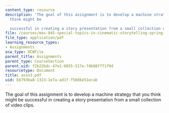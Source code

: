 ```yaml
---
content_type: resource
description: 'The goal of this assignment is to develop a machine strategy that you
  think might be

  successful in creating a story presentation from a small collection of video clips.'
file: /courses/mas-845-special-topics-in-cinematic-storytelling-spring-2004/bb793ba813231e7aad1ff50d6e51ecab_assn3.pdf
file_type: application/pdf
learning_resource_types:
- Assignments
ocw_type: OCWFile
parent_title: Assignments
parent_type: CourseSection
parent_uid: f2b22bdc-47e1-6855-517e-74b88ff71f9d
resourcetype: Document
title: assn3.pdf
uid: bb793ba8-1323-1e7a-ad1f-f50d6e51ecab
---
```

The goal of this assignment is to develop a machine strategy that you think might be
successful in creating a story presentation from a small collection of video clips.

